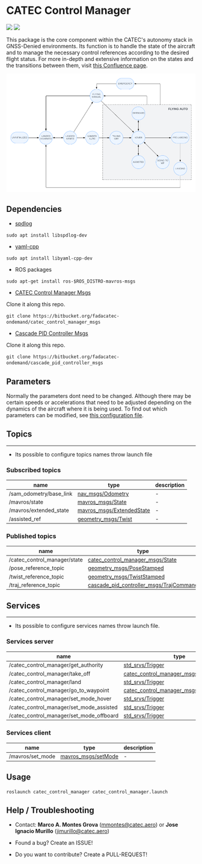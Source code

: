# CATEC Control Manager

<div>
  <a href="https://bitbucket.org/fadacatec-ondemand/catec_control_manager/src/main"><img src="https://img.shields.io/badge/ROS1-Noetic-blue" /></a>
  <a href="https://bitbucket.org/fadacatec-ondemand/catec_control_manager/src/ros2"><img src="https://img.shields.io/badge/ROS2-Humble-blue" /></a>
</div>

This package is the core component within the CATEC's autonomy stack in GNSS-Denied environments. Its function is to handle the state of the aircraft and to manage the necessary control references according to the desired flight status. For more in-depth and extensive information on the states and the transitions between them, visit [this Confluence page](https://catec.atlassian.net/wiki/spaces/BEEYONDERS1/pages/294715393/Control+Manager).

![AltText](./docs/control_manager_diagram.png)

## Dependencies

* [spdlog](https://github.com/gabime/spdlog)

```
sudo apt install libspdlog-dev
```

* [yaml-cpp](https://github.com/jbeder/yaml-cpp)

```
sudo apt install libyaml-cpp-dev
```

* ROS packages

```
sudo apt-get install ros-$ROS_DISTRO-mavros-msgs
```

* [CATEC Control Manager Msgs](https://bitbucket.org/fadacatec-ondemand/catec_control_manager_msgs)

Clone it along this repo.

```
git clone https://bitbucket.org/fadacatec-ondemand/catec_control_manager_msgs
```

* [Cascade PID Controller Msgs](https://bitbucket.org/fadacatec-ondemand/cascade_pid_controller_msgs)

Clone it along this repo.

```
git clone https://bitbucket.org/fadacatec-ondemand/cascade_pid_controller_msgs
```

## Parameters

Normally the parameters dont need to be changed. Although there may be certain speeds or accelerations that need to be adjusted depending on the dynamics of the aircraft where it is being used. To find out which parameters can be modified, see [this configuration file](./config/general_params.yaml).

## Topics

---

* Its possible to configure topics names throw launch file

### Subscribed topics


|name|type|description|
|----|----|-----------|
| /sam_odometry/base_link | [nav_msgs/Odometry](https://docs.ros.org/en/noetic/api/nav_msgs/html/msg/Odometry.html) | - |
| /mavros/state | [mavros_msgs/State](https://docs.ros.org/en/noetic/api/mavros_msgs/html/msg/State.html) | - |
| /mavros/extended_state | [mavros_msgs/ExtendedState](https://docs.ros.org/en/noetic/api/mavros_msgs/html/msg/ExtendedState.html) | - |
| /assisted_ref | [geometry_msgs/Twist](https://docs.ros.org/en/noetic/api/geometry_msgs/html/msg/Twist.html) | - |


### Published topics

|name|type|description|
|----|----|-----------|
| /catec_control_manager/state | [catec_control_manager_msgs/State](https://bitbucket.org/fadacatec-ondemand/catec_control_manager_msgs/src/main/msg/State.msg) | - |
| /pose_reference_topic | [geometry_msgs/PoseStamped](https://docs.ros.org/en/noetic/api/geometry_msgs/html/msg/PoseStamped.html) | - |
| /twist_reference_topic | [geometry_msgs/TwistStamped](https://docs.ros.org/en/noetic/api/geometry_msgs/html/msg/TwistStamped.html) | - |
| /traj_reference_topic | [cascade_pid_controller_msgs/TrajCommand](https://bitbucket.org/fadacatec-ondemand/cascade_pid_controller_msgs/src/master/msg/TrajCommand.msg) | - |

## Services

---

* Its possible to configure services names throw launch file.

### Services server

|name|type|description|
|----|----|-----------|
| /catec_control_manager/get_authority | [std_srvs/Trigger](https://docs.ros.org/en/noetic/api/std_srvs/html/srv/Trigger.html) | - |
| /catec_control_manager/take_off | [catec_control_manager_msgs/TakeOff](https://bitbucket.org/fadacatec-ondemand/catec_control_manager_msgs/src/main/srv/TakeOff.srv) | - |
| /catec_control_manager/land | [std_srvs/Trigger](https://docs.ros.org/en/noetic/api/std_srvs/html/srv/Trigger.html) | - |
| /catec_control_manager/go_to_waypoint | [catec_control_manager_msgs/GoToWaypoint](https://bitbucket.org/fadacatec-ondemand/catec_control_manager_msgs/src/main/srv/GoToWaypoint.srv) | - |
| /catec_control_manager/set_mode_hover | [std_srvs/Trigger](https://docs.ros.org/en/noetic/api/std_srvs/html/srv/Trigger.html) | - |
| /catec_control_manager/set_mode_assisted | [std_srvs/Trigger](https://docs.ros.org/en/noetic/api/std_srvs/html/srv/Trigger.html) | - |
| /catec_control_manager/set_mode_offboard | [std_srvs/Trigger](https://docs.ros.org/en/noetic/api/std_srvs/html/srv/Trigger.html) | - |


### Services client

|name|type|description|
|----|----|-----------|
| /mavros/set_mode | [mavros_msgs/setMode](https://docs.ros.org/en/noetic/api/mavros_msgs/html/srv/SetMode.html) | - |

## Usage

```
roslaunch catec_control_manager catec_control_manager.launch
```

## Help / Troubleshooting

* Contact: **Marco A. Montes Grova** (mmontes@catec.aero) or **Jose Ignacio Murillo** (jimurillo@catec.aero)

* Found a bug? Create an ISSUE!

* Do you want to contribute? Create a PULL-REQUEST!